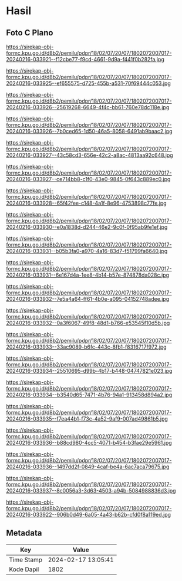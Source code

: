 # Hasil

## Foto C Plano

https://sirekap-obj-formc.kpu.go.id/d8b2/pemilu/pdpr/18/02/07/20/07/1802072007017-20240216-033921--f12cbe77-f9cd-4661-9d9a-f441f0b282fa.jpg

https://sirekap-obj-formc.kpu.go.id/d8b2/pemilu/pdpr/18/02/07/20/07/1802072007017-20240216-033925--ef655575-d725-455b-a531-70f69444c053.jpg

https://sirekap-obj-formc.kpu.go.id/d8b2/pemilu/pdpr/18/02/07/20/07/1802072007017-20240216-033926--25619268-6649-4f4c-bb61-760e78dc118e.jpg

https://sirekap-obj-formc.kpu.go.id/d8b2/pemilu/pdpr/18/02/07/20/07/1802072007017-20240216-033926--7b0ced65-1d50-46a5-8058-6491ab9baac2.jpg

https://sirekap-obj-formc.kpu.go.id/d8b2/pemilu/pdpr/18/02/07/20/07/1802072007017-20240216-033927--43c58cd3-656e-42c2-a8ac-4813aa92c648.jpg

https://sirekap-obj-formc.kpu.go.id/d8b2/pemilu/pdpr/18/02/07/20/07/1802072007017-20240216-033927--ce714bb8-c1f0-43e0-9845-0f643c889ec0.jpg

https://sirekap-obj-formc.kpu.go.id/d8b2/pemilu/pdpr/18/02/07/20/07/1802072007017-20240216-033928--65f42fee-c148-4a1f-8e96-4753898c77fe.jpg

https://sirekap-obj-formc.kpu.go.id/d8b2/pemilu/pdpr/18/02/07/20/07/1802072007017-20240216-033930--e0a1838d-d244-46e2-9c0f-0f95ab9fe1ef.jpg

https://sirekap-obj-formc.kpu.go.id/d8b2/pemilu/pdpr/18/02/07/20/07/1802072007017-20240216-033931--b05b3fa0-a970-4a16-83d7-f51799fa6640.jpg

https://sirekap-obj-formc.kpu.go.id/d8b2/pemilu/pdpr/18/02/07/20/07/1802072007017-20240216-033931--6e167d4a-1ee8-4b14-b57e-874878da028c.jpg

https://sirekap-obj-formc.kpu.go.id/d8b2/pemilu/pdpr/18/02/07/20/07/1802072007017-20240216-033932--7e5a4a64-ff61-4b0e-a095-04152748adee.jpg

https://sirekap-obj-formc.kpu.go.id/d8b2/pemilu/pdpr/18/02/07/20/07/1802072007017-20240216-033932--0a3f6067-49f8-48d1-b766-e53545f10d5b.jpg

https://sirekap-obj-formc.kpu.go.id/d8b2/pemilu/pdpr/18/02/07/20/07/1802072007017-20240216-033933--33ac9089-b6fc-443c-8fb1-f8316717f972.jpg

https://sirekap-obj-formc.kpu.go.id/d8b2/pemilu/pdpr/18/02/07/20/07/1802072007017-20240216-033934--25510695-d99b-4b17-b448-04747821e023.jpg

https://sirekap-obj-formc.kpu.go.id/d8b2/pemilu/pdpr/18/02/07/20/07/1802072007017-20240216-033934--b3540d65-7471-4b76-94a1-913458d894a2.jpg

https://sirekap-obj-formc.kpu.go.id/d8b2/pemilu/pdpr/18/02/07/20/07/1802072007017-20240216-033935--f7ea44b1-f73c-4a52-9af9-007ad49861b5.jpg

https://sirekap-obj-formc.kpu.go.id/d8b2/pemilu/pdpr/18/02/07/20/07/1802072007017-20240216-033936--b88cd980-4cc5-4071-b454-b3fae29e5961.jpg

https://sirekap-obj-formc.kpu.go.id/d8b2/pemilu/pdpr/18/02/07/20/07/1802072007017-20240216-033936--1497dd2f-0849-4caf-be4a-6ac7aca79675.jpg

https://sirekap-obj-formc.kpu.go.id/d8b2/pemilu/pdpr/18/02/07/20/07/1802072007017-20240216-033937--8c0056a3-3d63-4503-a94b-5084988836d3.jpg

https://sirekap-obj-formc.kpu.go.id/d8b2/pemilu/pdpr/18/02/07/20/07/1802072007017-20240216-033922--906b0d49-6a05-4a43-b62b-cfd0f8a119ed.jpg


## Metadata

| Key        | Value               |
| ---------- | ------------------- |
| Time Stamp | 2024-02-17 13:05:41 |
| Kode Dapil | 1802                |



